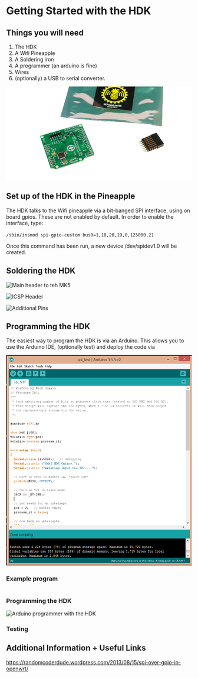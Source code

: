 # Getting Started with the HDK

## Things you will need

1. The HDK
2. A Wifi Pineapple
3. A Soldering iron
4. A programmer (an arduino is fine)
5. Wires
6. (optionally) a USB to serial converter.

![The HDK as it arrives](../imgs/hdk1.png)

## Set up of the HDK in the Pineapple

The HDK talks to the Wifi pineapple via a bit-banged SPI interface, using on board gpios. These are not enabled by default. In order to enable the interface, type:

`/sbin/insmod spi-gpio-custom bus0=1,18,20,19,0,125000,21`

Once this command has been run, a new device /dev/spidev1.0 will be created. 

## Soldering the HDK

![Main header to teh MK5](../imgs/hdk2.png)

![ICSP Header](../imgs/hdk3.png)

![Additional Pins](../imgs/hdk4.png)


## Programming the HDK

The easiest way to program the HDK is via an Arduino. This allows you to use the Arduino IDE, (optionally test) and deploy the code via 

![Arduino Gui](../imgs/hdk5.png)

### Example program 

```C

```

### Programming the HDK

![Arduino programmer with the HDK](../imgs/hdk6.png)

### Testing



## Additional Information + Useful Links

https://randomcoderdude.wordpress.com/2013/08/15/spi-over-gpio-in-openwrt/
